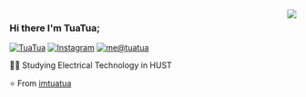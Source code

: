 <img align='right' src="https://github-readme-stats.vercel.app/api?username=imtuatua&show_icons=true">

### Hi there I'm TuaTua;

[![TuaTua](https://img.shields.io/static/v1?label=tuatua&message=%20&color=yellow&logo=&style=flat-square&logoColor=white)](https://github.com/imtuatua/)
[![Instagram](https://img.shields.io/static/v1?label=Instagram&message=%20&color=orange&logo=Instagram&style=flat-square&logoColor=white)](https://www.instagram.com/_tua_tua/)
[![me@tuatua](https://img.shields.io/static/v1?label=me@tuatua&message=%20&color=red&logo=gmail&style=flat-square&logoColor=white)](mailto:tuatua.attaboy.dev.01@gmail.com)
  
  
👨‍🎓 Studying Electrical Technology in HUST

⭐️ From [imtuatua](https://github.com/imtuatua)
